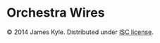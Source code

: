 Orchestra Wires
================

&copy; 2014 James Kyle. Distributed under [ISC license](LICENSE.md).
